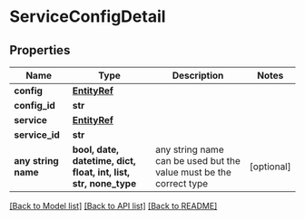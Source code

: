 # ServiceConfigDetail


## Properties
Name | Type | Description | Notes
------------ | ------------- | ------------- | -------------
**config** | [**EntityRef**](EntityRef.md) |  | 
**config_id** | **str** |  | 
**service** | [**EntityRef**](EntityRef.md) |  | 
**service_id** | **str** |  | 
**any string name** | **bool, date, datetime, dict, float, int, list, str, none_type** | any string name can be used but the value must be the correct type | [optional]

[[Back to Model list]](../README.md#documentation-for-models) [[Back to API list]](../README.md#documentation-for-api-endpoints) [[Back to README]](../README.md)


